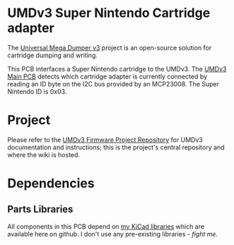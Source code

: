 # UMDv3 Super Nintendo Cartridge adapter
The [Universal Mega Dumper v3](https://github.com/db-electronics/UMDv3) project is an open-source solution for cartridge dumping and writing. 

This PCB interfaces a Super Nintendo cartridge to the UMDv3. The [UMDv3 Main PCB](https://github.com/db-electronics/UMDv3-kicad) detects which cartridge adapter is currently connected by reading an ID byte on the I2C bus provided by an MCP23008. The Super Nintendo ID is 0x03.

# Project
Please refer to the [UMDv3 Firmware Project Repository](https://github.com/db-electronics/UMDv3) for UMDv3 documentation and instructions; this is the project's central repository and where the wiki is hosted.

# Dependencies
## Parts Libraries
All components in this PCB depend on [my KiCad libraries](https://github.com/db-electronics/kicadlib) which are available here on github. I don't use any pre-existing libraries - *fight me*.
